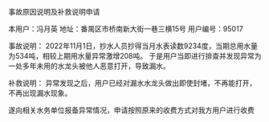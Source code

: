 事故原因说明及补救说明申请

本用户：冯月英
地址：番禺区市桥南新大街一巷三横15号
用户编号：95017

事故说明：
    2022年11月1日，抄水人员抄得当月水表读数9234度，当期总用水量为534吨，相较上期用水量异常激增208吨。
    于是用户当即进行排查并发现异常为一处多年未用的水龙头被他人恶意打开，导致漏水。

补救说明：
    异常发现之后，用户已经对漏水水龙头做出即使封堵，不再能打开，不再出现漏水现象。

遂向相关水务单位报备异常情况，申请按照原来的收费方式对我方用户进行收费